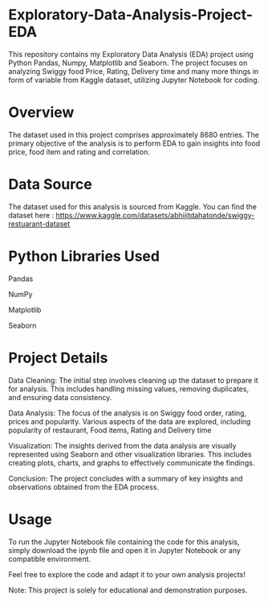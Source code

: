 # Exploratory-Data-Analysis-Project-EDA

This repository contains my Exploratory Data Analysis (EDA) project using Python Pandas, Numpy, Matplotlib and Seaborn. The project focuses on analyzing Swiggy food Price, Rating, Delivery time and many more things in form of variable from Kaggle dataset, utilizing Jupyter Notebook for coding.

# Overview

The dataset used in this project comprises approximately 8680 entries. The primary objective of the analysis is to perform EDA to gain insights into food price, food item and rating and correlation. 

# Data Source

The dataset used for this analysis is sourced from Kaggle. You can find the dataset here : https://www.kaggle.com/datasets/abhijitdahatonde/swiggy-restuarant-dataset

# Python Libraries Used

Pandas

NumPy

Matplotlib

Seaborn

# Project Details

Data Cleaning: The initial step involves cleaning up the dataset to prepare it for analysis. This includes handling missing values, removing duplicates, and ensuring data consistency.

Data Analysis: The focus of the analysis is on Swiggy food order, rating, prices and popularity. Various aspects of the data are explored, including popularity of restaurant, Food items, Rating and Delivery time

Visualization: The insights derived from the data analysis are visually represented using Seaborn and other visualization libraries. This includes creating plots, charts, and graphs to effectively communicate the findings.

Conclusion: The project concludes with a summary of key insights and observations obtained from the EDA process.

# Usage

To run the Jupyter Notebook file containing the code for this analysis, simply download the ipynb file and open it in Jupyter Notebook or any compatible environment.

Feel free to explore the code and adapt it to your own analysis projects!

Note: This project is solely for educational and demonstration purposes.
